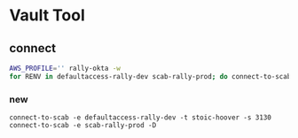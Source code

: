 # Vault Tool

## connect
```sh
AWS_PROFILE='' rally-okta -w
for RENV in defaultaccess-rally-dev scab-rally-prod; do connect-to-scab -D -e ${RENV}; done
```

### new

```
connect-to-scab -e defaultaccess-rally-dev -t stoic-hoover -s 3130
connect-to-scab -e scab-rally-prod -D
```
<!--stackedit_data:
eyJoaXN0b3J5IjpbMTQwOTE5OTM3NiwtMTEyNjYxNTkyNiw4Nj
c5MzczNTBdfQ==
-->